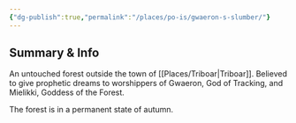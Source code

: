 ```yaml
---
{"dg-publish":true,"permalink":"/places/po-is/gwaeron-s-slumber/"}
---
```


## Summary & Info
An untouched forest outside the town of [[Places/Triboar\|Triboar]]. Believed to give prophetic dreams to worshippers of Gwaeron, God of Tracking, and Mielikki, Goddess of the Forest.

The forest is in a permanent state of autumn.